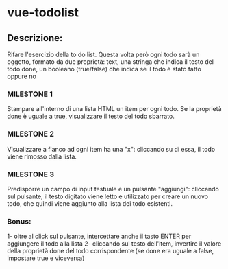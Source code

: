 # vue-todolist
## Descrizione:
Rifare l'esercizio della to do list.
Questa volta però ogni todo sarà un oggetto, formato da due proprietà:
text, una stringa che indica il testo del todo
done, un booleano (true/false) che indica se il todo è stato fatto oppure no
### MILESTONE 1
Stampare all'interno di una lista HTML un item per ogni todo.
Se la proprietà done è uguale a true, visualizzare il testo del todo sbarrato.
### MILESTONE 2
Visualizzare a fianco ad ogni item ha una "x": cliccando su di essa, il todo viene rimosso dalla lista.
### MILESTONE 3
Predisporre un campo di input testuale e un pulsante "aggiungi": cliccando sul pulsante, il testo digitato viene letto e utilizzato per creare un nuovo todo, che quindi viene aggiunto alla lista dei todo esistenti.
### Bonus:
1- oltre al click sul pulsante, intercettare anche il tasto ENTER per aggiungere il todo alla lista
2- cliccando sul testo dell'item, invertire il valore della proprietà done del todo corrispondente (se done era uguale a false, impostare true e viceversa)